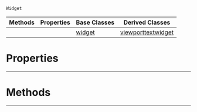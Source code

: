  `Widget`

|Methods|Properties|Base Classes|Derived Classes|
|---|---|---|---|
| | |[widget](https://github.com/zeroengineteam/ZeroDocs/blob/master/code_reference/class_reference/widget.markdown)|[viewporttextwidget](https://github.com/zeroengineteam/ZeroDocs/blob/master/code_reference/class_reference/viewporttextwidget.markdown)|


 #  Properties


---  
 #  Methods


---  
 

 